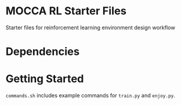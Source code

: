 # MOCCA RL Starter Files
Starter files for reinforcement learning environment design workflow

# Dependencies

# Getting Started

`commands.sh` includes example commands for `train.py` and `enjoy.py`.
